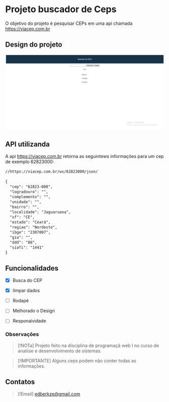 # Projeto buscador de Ceps

O objetivo do projeto é pesquisar CEPs em uma api chamada https://viacep.com.br

## Design do projeto
![alt text](Imagem.png)
## API utilizanda
A api https://viacep.com.br retorna as seguintews informações para um cep de exemplo 62823000:
```
//https://viacep.com.br/ws/62823000/json/

{
  "cep": "62823-000",
  "logradouro": "",
  "complemento": "",
  "unidade": "",
  "bairro": "",
  "localidade": "Jaguaruana",
  "uf": "CE",
  "estado": "Ceará",
  "regiao": "Nordeste",
  "ibge": "2307007",
  "gia": "",
  "ddd": "88",
  "siafi": "1441"
}
```

## Funcionalidades
- [x] Busca do CEP
- [x] limpar dados
- [ ] Rodapé
- [ ] Melhorado o Design
- [ ] Responaividade


### Observações
> [!NOTa]
> Projeto feito na disciplina de programaçã web  I no curso de analiise e desenvolvimento de sistemas.

> [!IMPORTANTE]
> Alguns ceps podem não conter todas as informações.

## Contatos
> [!Email]
> edberkze@gmail.com